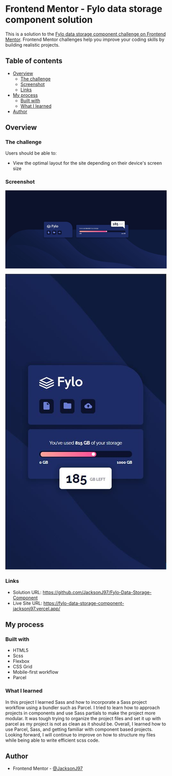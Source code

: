 # Frontend Mentor - Fylo data storage component solution

This is a solution to the [Fylo data storage component challenge on Frontend Mentor](https://www.frontendmentor.io/challenges/fylo-data-storage-component-1dZPRbV5n). Frontend Mentor challenges help you improve your coding skills by building realistic projects.

## Table of contents

- [Overview](#overview)
  - [The challenge](#the-challenge)
  - [Screenshot](#screenshot)
  - [Links](#links)
- [My process](#my-process)
  - [Built with](#built-with)
  - [What I learned](#what-i-learned)
- [Author](#author)

## Overview

### The challenge

Users should be able to:

- View the optimal layout for the site depending on their device's screen size

### Screenshot

![Desktop view](./design/final-desktop.jpg)

![Mobile view](./design/final-mobile.jpg)

### Links

- Solution URL: https://github.com/JacksonJ97/Fylo-Data-Storage-Component
- Live Site URL: https://fylo-data-storage-component-jacksonj97.vercel.app/

## My process

### Built with

- HTML5
- Scss
- Flexbox
- CSS Grid
- Mobile-first workflow
- Parcel

### What I learned

In this project I learned Sass and how to incorporate a Sass project workflow using a bundler such as Parcel. I tried to learn how to approach projects in components and use Sass partials to make the project more modular. It was tough trying to organize the project files and set it up with parcel as my project is not as clean as it should be. Overall, I learned how to use Parcel, Sass, and getting familiar with component based projects. Looking forward, I will continue to improve on how to structure my files while being able to write efficient scss code.

## Author

- Frontend Mentor - [@JacksonJ97](https://www.frontendmentor.io/profile/JacksonJ97)
